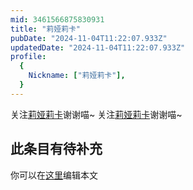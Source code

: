 ```yaml
---
mid: 3461566875830931
title: "莉娅莉卡"
pubDate: "2024-11-04T11:22:07.933Z"
updatedDate: "2024-11-04T11:22:07.933Z"
profile:
  {
    Nickname: ["莉娅莉卡"],
  }
---
```


关注[莉娅莉卡](https://space.bilibili.com/3461566875830931)谢谢喵~ 关注[莉娅莉卡](https://space.bilibili.com/3461566875830931)谢谢喵~

## 此条目有待补充
你可以在[这里](https://github.com/Yuhanawa/VTuber.ICU-Content/edit/master/v/莉娅莉卡/index.md)编辑本文
